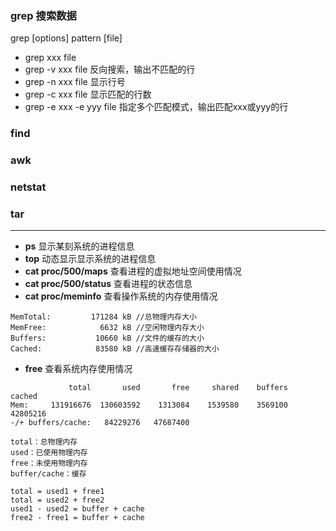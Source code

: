### grep 搜索数据

grep [options] pattern [file]

- grep xxx file
- grep -v xxx file 反向搜索，输出不匹配的行
- grep -n xxx file 显示行号
- grep -c xxx file 显示匹配的行数
- grep -e xxx -e yyy file 指定多个匹配模式，输出匹配xxx或yyy的行

### find

### awk

### netstat

### tar


---

* **ps** 显示某刻系统的进程信息
* **top** 动态显示显示系统的进程信息  
* **cat proc/500/maps** 查看进程的虚拟地址空间使用情况
* **cat proc/500/status** 查看进程的状态信息
* **cat proc/meminfo** 查看操作系统的内存使用情况

```
MemTotal:         171284 kB	//总物理内存大小
MemFree:            6632 kB	//空闲物理内存大小
Buffers:           10660 kB //文件的缓存的大小
Cached:            83580 kB //高速缓存存储器的大小
```
* **free** 查看系统内存使用情况
```
             total       used       free     shared    buffers     cached
Mem:     131916676  130603592    1313084    1539580    3569100   42805216
-/+ buffers/cache:   84229276   47687400

total：总物理内存
used：已使用物理内存
free：未使用物理内存
buffer/cache：缓存

total = used1 + free1
total = used2 + free2
used1 - used2 = buffer + cache
free2 - free1 = buffer + cache
```
